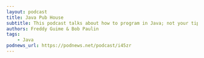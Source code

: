 ```yaml
---
layout: podcast
title: Java Pub House
subtitle: This podcast talks about how to program in Java; not your tipical system.out.println(“Hello world”), but more like real issues, such as O/R setups, threading, getting certain components on the screen or troubleshooting tips and tricks in general. The format is as a podcast so that you can subscribe to it, and then take it with you and listen to it on your way to work (or on your way home), and learn a little bit more (or reinforce what you knew) from it.
authors: Freddy Guime & Bob Paulin
tags:
    - Java
podnews_url: https://podnews.net/podcast/i45zr
---
```

